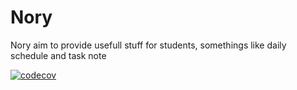 # Nory

Nory aim to provide usefull stuff for students, somethings like daily schedule and task note

[![codecov](https://codecov.io/gh/noryvn/nory/branch/main/graph/badge.svg?token=IL42IHOUDJ)](https://codecov.io/gh/noryvn/nory)
